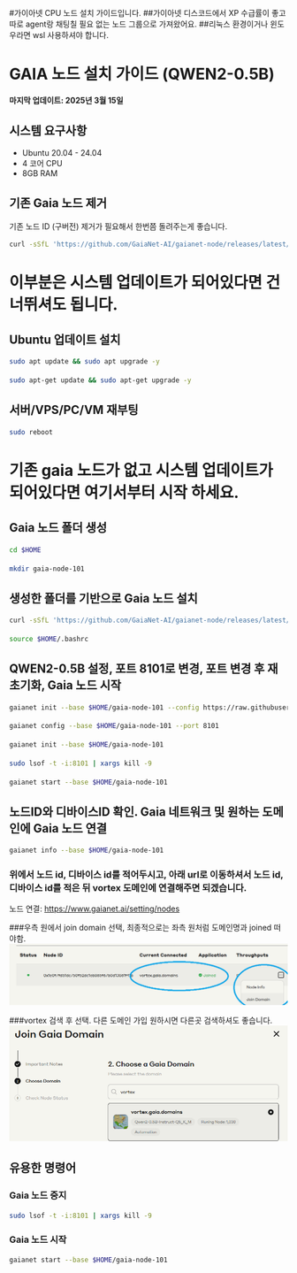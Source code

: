 #가이아넷 CPU 노드 설치 가이드입니다.
##가이아넷 디스코드에서 XP 수급률이 좋고 따로 agent랑 채팅칠 필요 없는 노드 그룹으로 가져왔어요.
##리눅스 환경이거나 윈도우라면 wsl 사용하셔야 합니다.

# GAIA 노드 설치 가이드 (QWEN2-0.5B)

**마지막 업데이트: 2025년 3월 15일**

## 시스템 요구사항
- Ubuntu 20.04 - 24.04
- 4 코어 CPU
- 8GB RAM

## 기존 Gaia 노드 제거
기존 노드 ID (구버전) 제거가 필요해서 한번쯤 돌려주는게 좋습니다.
```bash
curl -sSfL 'https://github.com/GaiaNet-AI/gaianet-node/releases/latest/download/uninstall.sh' | bash
```

# 이부분은 시스템 업데이트가 되어있다면 건너뛰셔도 됩니다.

## Ubuntu 업데이트 설치
```bash
sudo apt update && sudo apt upgrade -y

sudo apt-get update && sudo apt-get upgrade -y
```

## 서버/VPS/PC/VM 재부팅
```bash
sudo reboot
```

# 기존 gaia 노드가 없고 시스템 업데이트가 되어있다면 여기서부터 시작 하세요.

## Gaia 노드 폴더 생성
```bash
cd $HOME

mkdir gaia-node-101
```

## 생성한 폴더를 기반으로 Gaia 노드 설치
```bash
curl -sSfL 'https://github.com/GaiaNet-AI/gaianet-node/releases/latest/download/install.sh' | bash -s -- --base $HOME/gaia-node-101

source $HOME/.bashrc
```

## QWEN2-0.5B 설정, 포트 8101로 변경, 포트 변경 후 재초기화, Gaia 노드 시작
```bash
gaianet init --base $HOME/gaia-node-101 --config https://raw.githubusercontent.com/GaiaNet-AI/node-configs/main/qwen2-0.5b-instruct/config.json

gaianet config --base $HOME/gaia-node-101 --port 8101

gaianet init --base $HOME/gaia-node-101

sudo lsof -t -i:8101 | xargs kill -9

gaianet start --base $HOME/gaia-node-101
```

## 노드ID와 디바이스ID 확인. Gaia 네트워크 및 원하는 도메인에 Gaia 노드 연결
```bash
gaianet info --base $HOME/gaia-node-101
```
### 위에서 노드 id, 디바이스 id를 적어두시고, 아래 url로 이동하셔서 노드 id, 디바이스 id를 적은 뒤 vortex 도메인에 연결해주면 되겠습니다.
노드 연결: https://www.gaianet.ai/setting/nodes

###우측 원에서 join domain 선택, 최종적으로는 좌측 원처럼 도메인명과 joined 떠야함.
![domain세팅](./vortex.png)

###vortex 검색 후 선택. 다른 도메인 가입 원하시면 다른곳 검색하셔도 좋습니다.
![vortex](./domain.png)


## 유용한 명령어

### Gaia 노드 중지
```bash
sudo lsof -t -i:8101 | xargs kill -9
```

### Gaia 노드 시작
```bash
gaianet start --base $HOME/gaia-node-101
```
